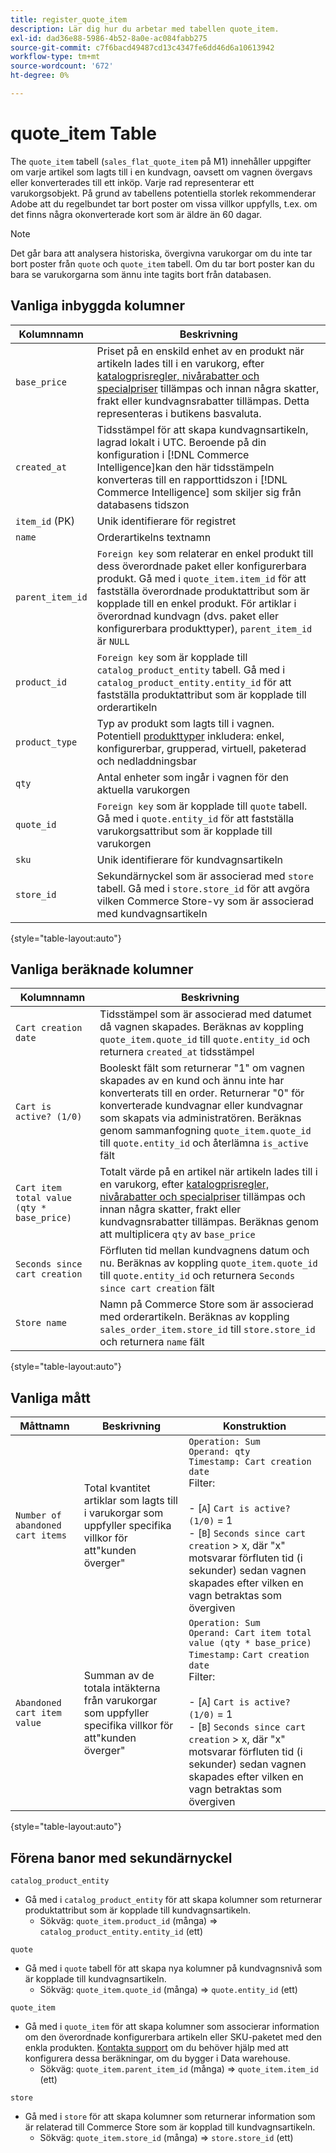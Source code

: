 ```yaml
---
title: register_quote_item
description: Lär dig hur du arbetar med tabellen quote_item.
exl-id: dad36e88-5986-4b52-8a0e-ac084fabb275
source-git-commit: c7f6bacd49487cd13c4347fe6dd46d6a10613942
workflow-type: tm+mt
source-wordcount: '672'
ht-degree: 0%

---
```


# quote_item Table

The `quote_item` tabell (`sales_flat_quote_item` på M1) innehåller uppgifter om varje artikel som lagts till i en kundvagn, oavsett om vagnen övergavs eller konverterades till ett inköp. Varje rad representerar ett varukorgsobjekt. På grund av tabellens potentiella storlek rekommenderar Adobe att du regelbundet tar bort poster om vissa villkor uppfylls, t.ex. om det finns några okonverterade kort som är äldre än 60 dagar.

>[!NOTE]
>
>Det går bara att analysera historiska, övergivna varukorgar om du inte tar bort poster från `quote` och `quote_item` tabell. Om du tar bort poster kan du bara se varukorgarna som ännu inte tagits bort från databasen.

## Vanliga inbyggda kolumner

| **Kolumnnamn** | **Beskrivning** |
|---|---|
| `base_price` | Priset på en enskild enhet av en produkt när artikeln lades till i en varukorg, efter [katalogprisregler, nivårabatter och specialpriser](https://experienceleague.adobe.com/docs/commerce-admin/catalog/products/pricing/pricing-advanced.html) tillämpas och innan några skatter, frakt eller kundvagnsrabatter tillämpas. Detta representeras i butikens basvaluta. |
| `created_at` | Tidsstämpel för att skapa kundvagnsartikeln, lagrad lokalt i UTC. Beroende på din konfiguration i [!DNL Commerce Intelligence]kan den här tidsstämpeln konverteras till en rapporttidszon i [!DNL Commerce Intelligence] som skiljer sig från databasens tidszon |
| `item_id` (PK) | Unik identifierare för registret |
| `name` | Orderartikelns textnamn |
| `parent_item_id` | `Foreign key` som relaterar en enkel produkt till dess överordnade paket eller konfigurerbara produkt. Gå med i `quote_item.item_id` för att fastställa överordnade produktattribut som är kopplade till en enkel produkt. För artiklar i överordnad kundvagn (dvs. paket eller konfigurerbara produkttyper), `parent_item_id` är `NULL` |
| `product_id` | `Foreign key` som är kopplade till `catalog_product_entity` tabell. Gå med i `catalog_product_entity.entity_id` för att fastställa produktattribut som är kopplade till orderartikeln |
| `product_type` | Typ av produkt som lagts till i vagnen. Potentiell [produkttyper](https://experienceleague.adobe.com/docs/commerce-admin/catalog/products/product-create.html#product-types) inkludera: enkel, konfigurerbar, grupperad, virtuell, paketerad och nedladdningsbar |
| `qty` | Antal enheter som ingår i vagnen för den aktuella varukorgen |
| `quote_id` | `Foreign key` som är kopplade till `quote` tabell. Gå med i `quote.entity_id` för att fastställa varukorgsattribut som är kopplade till varukorgen |
| `sku` | Unik identifierare för kundvagnsartikeln |
| `store_id` | Sekundärnyckel som är associerad med `store` tabell. Gå med i `store.store_id` för att avgöra vilken Commerce Store-vy som är associerad med kundvagnsartikeln |

{style="table-layout:auto"}

## Vanliga beräknade kolumner

| **Kolumnnamn** | **Beskrivning** |
|---|---|
| `Cart creation date` | Tidsstämpel som är associerad med datumet då vagnen skapades. Beräknas av koppling `quote_item.quote_id` till `quote.entity_id` och returnera `created_at` tidsstämpel |
| `Cart is active? (1/0)` | Booleskt fält som returnerar &quot;1&quot; om vagnen skapades av en kund och ännu inte har konverterats till en order. Returnerar &quot;0&quot; för konverterade kundvagnar eller kundvagnar som skapats via administratören. Beräknas genom sammanfogning `quote_item.quote_id` till `quote.entity_id` och återlämna `is_active` fält |
| `Cart item total value (qty * base_price)` | Totalt värde på en artikel när artikeln lades till i en varukorg, efter [katalogprisregler, nivårabatter och specialpriser](https://experienceleague.adobe.com/docs/commerce-admin/catalog/products/pricing/pricing-advanced.html) tillämpas och innan några skatter, frakt eller kundvagnsrabatter tillämpas. Beräknas genom att multiplicera `qty` av `base_price` |
| `Seconds since cart creation` | Förfluten tid mellan kundvagnens datum och nu. Beräknas av koppling `quote_item.quote_id` till `quote.entity_id` och returnera `Seconds since cart creation` fält |
| `Store name` | Namn på Commerce Store som är associerad med orderartikeln. Beräknas av koppling `sales_order_item.store_id` till `store.store_id` och returnera `name` fält |

{style="table-layout:auto"}

## Vanliga mått

| **Måttnamn** | **Beskrivning** | **Konstruktion** |
|---|---|---|
| `Number of abandoned cart items` | Total kvantitet artiklar som lagts till i varukorgar som uppfyller specifika villkor för att&quot;kunden överger&quot; | `Operation: Sum`<br/>`Operand: qty`<br/>`Timestamp: Cart creation date`<br>Filter:<br><br>- \[`A`\] `Cart is active? (1/0)` = 1<br>- \[`B`\] `Seconds since cart creation` > x, där &quot;x&quot; motsvarar förfluten tid (i sekunder) sedan vagnen skapades efter vilken en vagn betraktas som övergiven |
| `Abandoned cart item value` | Summan av de totala intäkterna från varukorgar som uppfyller specifika villkor för att&quot;kunden överger&quot; | `Operation: Sum`<br>`Operand: Cart item total value (qty * base_price)`<br>`Timestamp:` `Cart creation date`<br>Filter:<br><br>- \[`A`\] `Cart is active? (1/0)` = 1<br>- \[`B`\] `Seconds since cart creation` > x, där &quot;x&quot; motsvarar förfluten tid (i sekunder) sedan vagnen skapades efter vilken en vagn betraktas som övergiven |

{style="table-layout:auto"}

## Förena banor med sekundärnyckel

`catalog_product_entity`

* Gå med i `catalog_product_entity` för att skapa kolumner som returnerar produktattribut som är kopplade till kundvagnsartikeln.
   * Sökväg: `quote_item.product_id` (många) => `catalog_product_entity.entity_id` (ett)

`quote`

* Gå med i `quote` tabell för att skapa nya kolumner på kundvagnsnivå som är kopplade till kundvagnsartikeln.
   * Sökväg: `quote_item.quote_id` (många) => `quote.entity_id` (ett)

`quote_item`

* Gå med i `quote_item` för att skapa kolumner som associerar information om den överordnade konfigurerbara artikeln eller SKU-paketet med den enkla produkten. [Kontakta support](https://experienceleague.adobe.com/docs/commerce-knowledge-base/kb/troubleshooting/miscellaneous/mbi-service-policies.html) om du behöver hjälp med att konfigurera dessa beräkningar, om du bygger i Data warehouse.
   * Sökväg: `quote_item.parent_item_id` (många) => `quote_item.item_id` (ett)

`store`

* Gå med i `store` för att skapa kolumner som returnerar information som är relaterad till Commerce Store som är kopplad till kundvagnsartikeln.
   * Sökväg: `quote_item.store_id` (många) => `store.store_id` (ett)
